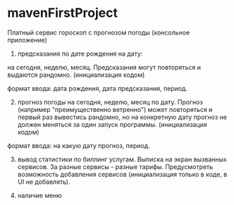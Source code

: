 # mavenFirstProject
Платный сервис гороскоп с прогнозом погоды (консольное приложение)

1) предсказания по дате рождения на дату: 

на сегодня, неделю, месяц. Предсказания могут повторяться и выдаются рандомно. (инициализация кодом)

формат ввода: дата рождения, дата предсказания, период.



2) прогноз погоды на сегодня, неделю, месяц по дату. Прогноз (например  "преимущественно ветренно") может повторяться и первый раз вывестись рандомно, но на конкретную дату прогноз не должен меняться за один запуск программы. (инициализация кодом)

формат ввода: на какую дату прогноз, период.



3) вывод статистики по биллинг услугам. Выписка на экран вызванных сервисов. За разные сервисы - разные тарифы. Предусмотреть возможность добавления сервисов (инициализация только в коде, в UI не добавлять).



4) наличие меню

